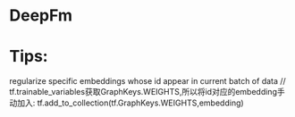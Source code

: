 # DeepFm
# Tips:
regularize specific embeddings whose id appear in current batch of data //
tf.trainable_variables获取GraphKeys.WEIGHTS,所以将id对应的embedding手动加入: tf.add_to_collection(tf.GraphKeys.WEIGHTS,embedding)

